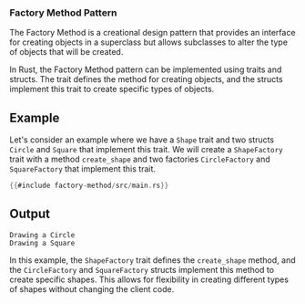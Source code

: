 ### Factory Method Pattern

The Factory Method is a creational design pattern that provides an interface for creating objects in a superclass but allows subclasses to alter the type of objects that will be created.

In Rust, the Factory Method pattern can be implemented using traits and structs. The trait defines the method for creating objects, and the structs implement this trait to create specific types of objects.

## Example

Let's consider an example where we have a `Shape` trait and two structs `Circle` and `Square` that implement this trait. We will create a `ShapeFactory` trait with a method `create_shape` and two factories `CircleFactory` and `SquareFactory` that implement this trait.

```rust
{{#include factory-method/src/main.rs}}
```

## Output

```
Drawing a Circle
Drawing a Square
```

In this example, the `ShapeFactory` trait defines the `create_shape` method, and the `CircleFactory` and `SquareFactory` structs implement this method to create specific shapes. This allows for flexibility in creating different types of shapes without changing the client code.